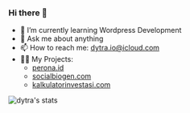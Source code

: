 ### Hi there 👋


- 🌱 I’m currently learning Wordpress Development
- 💬 Ask me about anything
- 📫 How to reach me: dytra.io@icloud.com
- 👨‍💻 My Projects:
  - [perona.id](https://perona.id)
  - [socialbiogen.com](https://socialbiogen.com)
  - [kalkulatorinvestasi.com](https://kalkulatorinvestasi.com)


![dytra's stats](https://github-readme-stats.vercel.app/api/top-langs?username=dytra&show_icons=true&theme=radical&&layout=compact)
